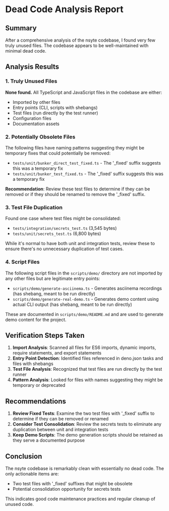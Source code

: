 # Dead Code Analysis Report

## Summary

After a comprehensive analysis of the nsyte codebase, I found very few truly unused files. The codebase appears to be well-maintained with minimal dead code.

## Analysis Results

### 1. Truly Unused Files
**None found.** All TypeScript and JavaScript files in the codebase are either:
- Imported by other files
- Entry points (CLI, scripts with shebangs)
- Test files (run directly by the test runner)
- Configuration files
- Documentation assets

### 2. Potentially Obsolete Files

The following files have naming patterns suggesting they might be temporary fixes that could potentially be removed:

- `tests/unit/bunker_direct_test_fixed.ts` - The '_fixed' suffix suggests this was a temporary fix
- `tests/unit/bunker_test_fixed.ts` - The '_fixed' suffix suggests this was a temporary fix

**Recommendation**: Review these test files to determine if they can be removed or if they should be renamed to remove the '_fixed' suffix.

### 3. Test File Duplication

Found one case where test files might be consolidated:

- `tests/integration/secrets_test.ts` (3,545 bytes)
- `tests/unit/secrets_test.ts` (6,800 bytes)

While it's normal to have both unit and integration tests, review these to ensure there's no unnecessary duplication of test cases.

### 4. Script Files

The following script files in the `scripts/demo/` directory are not imported by any other files but are legitimate entry points:

- `scripts/demo/generate-asciinema.ts` - Generates asciinema recordings (has shebang, meant to be run directly)
- `scripts/demo/generate-real-demo.ts` - Generates demo content using actual CLI output (has shebang, meant to be run directly)

These are documented in `scripts/demo/README.md` and are used to generate demo content for the project.

## Verification Steps Taken

1. **Import Analysis**: Scanned all files for ES6 imports, dynamic imports, require statements, and export statements
2. **Entry Point Detection**: Identified files referenced in deno.json tasks and files with shebangs
3. **Test File Analysis**: Recognized that test files are run directly by the test runner
4. **Pattern Analysis**: Looked for files with names suggesting they might be temporary or deprecated

## Recommendations

1. **Review Fixed Tests**: Examine the two test files with '_fixed' suffix to determine if they can be removed or renamed
2. **Consider Test Consolidation**: Review the secrets tests to eliminate any duplication between unit and integration tests
3. **Keep Demo Scripts**: The demo generation scripts should be retained as they serve a documented purpose

## Conclusion

The nsyte codebase is remarkably clean with essentially no dead code. The only actionable items are:
- Two test files with '_fixed' suffixes that might be obsolete
- Potential consolidation opportunity for secrets tests

This indicates good code maintenance practices and regular cleanup of unused code.